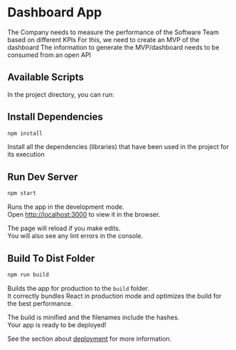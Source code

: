 # Dashboard App

The Company needs to measure the performance of the Software Team based on different
KPIs For this, we need to create an MVP of the dashboard The information to generate the
MVP/dashboard needs to be consumed from an open API


## Available Scripts

In the project directory, you can run:

## Install Dependencies
```bash
npm install 
```
Install all the dependencies (libraries) that have been used in the project for its execution

## Run Dev Server
```bash
npm start
```
Runs the app in the development mode.\
Open [http://localhost:3000](http://localhost:3000) to view it in the browser.

The page will reload if you make edits.\
You will also see any lint errors in the console.

## Build To Dist Folder
```bash
npm run build
```

Builds the app for production to the `build` folder.\
It correctly bundles React in production mode and optimizes the build for the best performance.

The build is minified and the filenames include the hashes.\
Your app is ready to be deployed!

See the section about [deployment](https://facebook.github.io/create-react-app/docs/deployment) for more information.